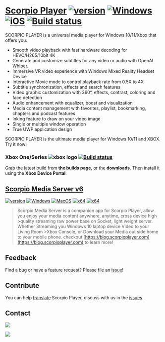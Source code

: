 # [Scorpio Player](http://scorpioplayer.com) [![version](https://img.shields.io/badge/v2.10.1188.0-2023.10.07-purple.svg)](https://github.com/ScorpioPlayer/Feedback/issues) [![Windows](https://img.shields.io/badge/Microsoft-Store-0078d7.svg)](https://apps.microsoft.com/store/detail/scorpio-player-x/9NGHPCSC5XTV?hl=en-us&gl=us)  [![iOS](https://img.shields.io/badge/Apple-iOS-0078d7.svg)](https://apps.apple.com/us/app/id1617922279?platform=iphone) [![Build status](https://dev.azure.com/scorpioplayer/Releases/_apis/build/status/scorpio-player-x)](https://dev.azure.com/scorpioplayer/Releases/_build/latest?definitionId=38)


SCORPIO PLAYER is a universal media player for Windows 10/11/Xbox that offers you:

- Smooth video playback with fast hardware decoding for HEVC/H265/10bit 4K
- Generate and customize subtitles for any video or audio with OpenAI Whiper.
- Immersive VR video experience with Windows Mixed Reality Headset Device
- Interactive Movie mode to control playback rate from 0.5X to 4X
- Subtitle synchronization, effects and search features
- Video graphic customization with 360°, effects, contrast, coloring and face detection
- Audio enhancement with equalizer, boost and visualization
- Media content management with favorites, playlist, bookmarking, chapters and podcast features
- Inking feature to draw on your video image
- Single or multiple window operation
- True UWP application design
  
SCORPIO PLAYER is the ultimate media player for Windows 10/11 and XBOX. Try it now!

### Xbox One/Series ![xbox logo](https://flyinghead.github.io/flycast-builds/xbox.png) [![Build status](https://dev.azure.com/scorpioplayer/Releases/_apis/build/status/scorpio-player-xbox-series)](https://dev.azure.com/scorpioplayer/Releases/_build/latest?definitionId=84)

Grab the latest build from [**the builds page**](https://fs.scorpioplayer.com/dl/apps/sideload/), or the [**downloads**](https://scorpioplayer.com/download). Then install it using the **Xbox Device Portal**.

## [Scorpio Media Server v6](http://scorpioplayer.com) 
[![version](https://img.shields.io/badge/v6.0.0-green.svg)](https://github.com/ScorpioPlayer/Feedback/issues) [![Windows](https://img.shields.io/badge/Microsoft-Store-0078d7.svg)](https://apps.microsoft.com/store/detail/scorpio-media-server-for-scorpio-player/9NM0XQKK5GMJ?hl=en-nz&gl=nz&rtc=1)  [![MacOS](https://img.shields.io/badge/Apple-MacOS-0078d7.svg)](https://forward.scorpioplayer.com/to?link=scorpio-media-server-mac&app=scorpioplayer.com&type=doc) [![x64](https://img.shields.io/badge/Windows-x64-0078d7.svg)](https://forward.scorpioplayer.com/to?link=scorpio-media-server-for-win10&app=scorpioplayer.com&type=doc) [![x64](https://img.shields.io/badge/Docker-Hub-1078d7.svg)](https://hub.docker.com/r/scorpiox/scorpiomediaserver)

>Scorpio Media Server is a companion app for Scorpio Player, allow you enjoy your media content anywhere, anytime, cross device high >quality streaming raw power base on Socket, light weight server. Whether Streaming you Windows 10 laptop device Video to your Living Room >Xbox Console, or Download your Media out side home to your mobile phone. checkout [https://blog.scorpioplayer.com](https://blog.scorpioplayer.com) to learn more!


## Feedback

Find a bug or have a feature request? Please file an <a href="https://github.com/ScorpioPlayer/Feedback/issues" target="_blank">issue</a>!

## Contribute

You can help [translate](https://github.com/ScorpioPlayer/Localization) Scorpio Player, discuss with us in the [issues](https://github.com/ScorpioPlayer/Feedback/issues).

## Contact

[![](https://img.shields.io/badge/Twitter-@scorpio_support-1da1f2.svg)](https://twitter.com/scorpio_support)

[![](https://img.shields.io/badge/微博-@scorpio_player-eb192d.svg)](https://weibo.com/scorpio_player)
